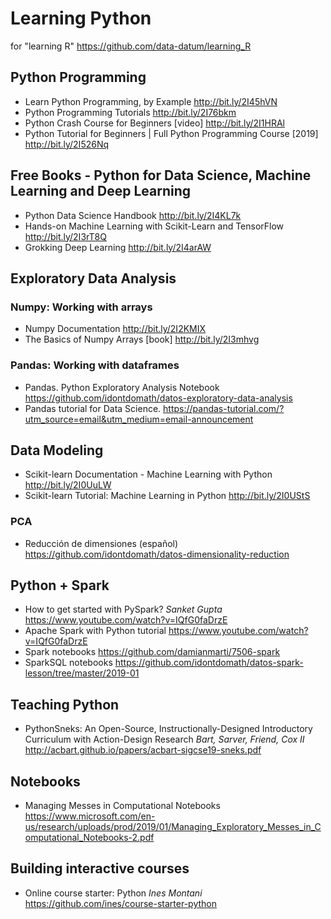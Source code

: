 # Learning Python
for "learning R" https://github.com/data-datum/learning_R

## Python Programming
* Learn Python Programming, by Example http://bit.ly/2I45hVN
* Python Programming Tutorials http://bit.ly/2I76bkm
* Python Crash Course for Beginners [video] http://bit.ly/2I1HRAl
* Python Tutorial for Beginners | Full Python Programming Course [2019] http://bit.ly/2I526Nq

## Free Books - Python for Data Science, Machine Learning and Deep Learning
* Python Data Science Handbook http://bit.ly/2I4KL7k
* Hands-on Machine Learning with Scikit-Learn and TensorFlow http://bit.ly/2I3rT8Q
* Grokking Deep Learning http://bit.ly/2I4arAW

## Exploratory Data Analysis
### Numpy: Working with arrays
* Numpy Documentation http://bit.ly/2I2KMIX
* The Basics of Numpy Arrays [book] http://bit.ly/2I3mhvg

### Pandas: Working with dataframes 
* Pandas. Python Exploratory Analysis Notebook https://github.com/idontdomath/datos-exploratory-data-analysis
* Pandas tutorial for Data Science. https://pandas-tutorial.com/?utm_source=email&utm_medium=email-announcement

## Data Modeling 
* Scikit-learn Documentation - Machine Learning with Python http://bit.ly/2I0UuLW
* Scikit-learn Tutorial: Machine Learning in Python http://bit.ly/2I0UStS
### PCA
* Reducción de dimensiones (español) https://github.com/idontdomath/datos-dimensionality-reduction


## Python + Spark 
* How to get started with PySpark? _Sanket Gupta_ https://www.youtube.com/watch?v=IQfG0faDrzE
* Apache Spark with Python tutorial https://www.youtube.com/watch?v=IQfG0faDrzE
* Spark notebooks https://github.com/damianmarti/7506-spark 
* SparkSQL notebooks https://github.com/idontdomath/datos-spark-lesson/tree/master/2019-01

## Teaching Python
* PythonSneks: An Open-Source, Instructionally-Designed Introductory Curriculum with Action-Design Research _Bart, Sarver, Friend, Cox II_ http://acbart.github.io/papers/acbart-sigcse19-sneks.pdf

## Notebooks
* Managing Messes in Computational Notebooks https://www.microsoft.com/en-us/research/uploads/prod/2019/01/Managing_Exploratory_Messes_in_Computational_Notebooks-2.pdf

## Building interactive courses
* Online course starter: Python _Ines Montani_ https://github.com/ines/course-starter-python
